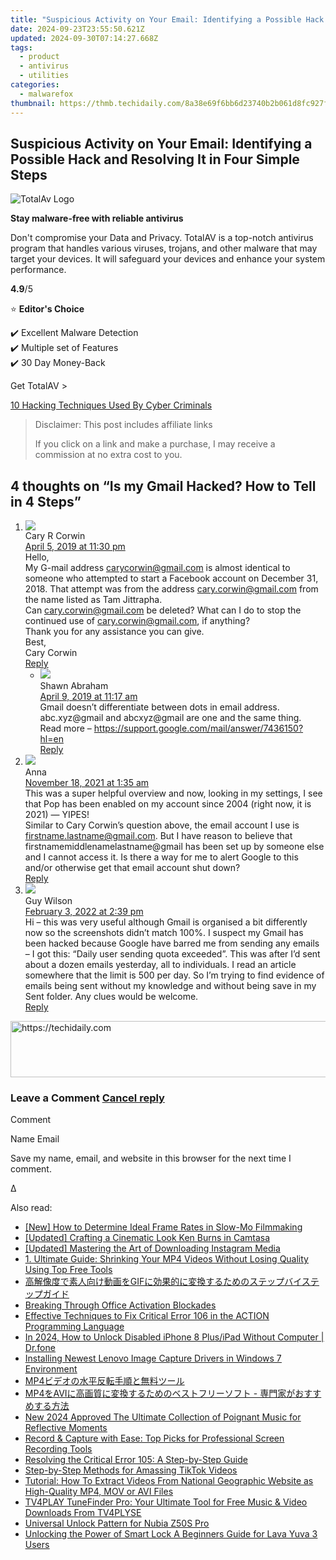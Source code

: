 ```yaml
---
title: "Suspicious Activity on Your Email: Identifying a Possible Hack and Resolving It in Four Simple Steps"
date: 2024-09-23T23:55:50.621Z
updated: 2024-09-30T07:14:27.668Z
tags:
  - product
  - antivirus
  - utilities
categories:
  - malwarefox
thumbnail: https://thmb.techidaily.com/8a38e69f6bb6d23740b2b061d8fc927f2b1d57e63f504706f437480fcde8cc73.jpg
---
```


## Suspicious Activity on Your Email: Identifying a Possible Hack and Resolving It in Four Simple Steps

![TotalAv Logo](https://www.malwarefox.com/wp-content/uploads/2024/02/totalav-svg.webp "totalav-svg")

**Stay malware-free with reliable antivirus**

Don't compromise your Data and Privacy. TotalAV is a top-notch antivirus program that handles various viruses, trojans, and other malware that may target your devices. It will safeguard your devices and enhance your system performance.

**4.9**/5

⭐ **Editor's Choice**

✔️ Excellent Malware Detection  
✔️ Multiple set of Features  
✔️ 30 Day Money-Back

[](https://tools.techidaily.com/malwarefox/products/) Get TotalAV > 

[10 Hacking Techniques Used By Cyber Criminals](https://tools.techidaily.com/malwarefox/products/)

>  Disclaimer: This post includes affiliate links
>
>  If you click on a link and make a purchase, I may receive a commission at no extra cost to you.
>

## 4 thoughts on “Is my Gmail Hacked? How to Tell in 4 Steps”

1. ![](https://secure.gravatar.com/avatar/898946564d0416e90cb78c698025054d?s=50&d=mm&r=g)  
Cary R Corwin  
[April 5, 2019 at 11:30 pm](https://tools.techidaily.com/malwarefox/products/)  
Hello,  
My G-mail address [carycorwin@gmail.com](https://tools.techidaily.com/malwarefox/products/) is almost identical to someone who attempted to start a Facebook account on December 31, 2018\. That attempt was from the address [cary.corwin@gmail.com](https://tools.techidaily.com/malwarefox/products/) from the name listed as Tam Jittrapha.  
Can [cary.corwin@gmail.com](https://tools.techidaily.com/malwarefox/products/) be deleted? What can I do to stop the continued use of [cary.corwin@gmail.com](https://tools.techidaily.com/malwarefox/products/), if anything?  
Thank you for any assistance you can give.  
Best,  
Cary Corwin  
[Reply](https://tools.techidaily.com/malwarefox/products/)  
   * ![](https://secure.gravatar.com/avatar/85929922e25d4bbc528a838420943841?s=50&d=mm&r=g)  
   Shawn Abraham  
   [April 9, 2019 at 11:17 am](https://tools.techidaily.com/malwarefox/products/)  
   Gmail doesn’t differentiate between dots in email address.  
   abc.xyz@gmail and abcxyz@gmail are one and the same thing.  
   Read more – <https://support.google.com/mail/answer/7436150?hl=en>  
   [Reply](https://tools.techidaily.com/malwarefox/products/)
2. ![](https://secure.gravatar.com/avatar/a7e34905e8633b8a8dbc5d34c76fb738?s=50&d=mm&r=g)  
Anna  
[November 18, 2021 at 1:35 am](https://tools.techidaily.com/malwarefox/products/)  
This was a super helpful overview and now, looking in my settings, I see that Pop has been enabled on my account since 2004 (right now, it is 2021) — YIPES!  
Similar to Cary Corwin’s question above, the email account I use is [firstname.lastname@gmail.com](https://tools.techidaily.com/malwarefox/products/). But I have reason to believe that firstnamemiddlenamelastname@gmail has been set up by someone else and I cannot access it. Is there a way for me to alert Google to this and/or otherwise get that email account shut down?  
[Reply](https://tools.techidaily.com/malwarefox/products/)
3. ![](https://secure.gravatar.com/avatar/8c4fa96afe99c9a6098d022c77c9502d?s=50&d=mm&r=g)  
Guy Wilson  
[February 3, 2022 at 2:39 pm](https://tools.techidaily.com/malwarefox/products/)  
Hi – this was very useful although Gmail is organised a bit differently now so the screenshots didn’t match 100%. I suspect my Gmail has been hacked because Google have barred me from sending any emails – I got this: “Daily user sending quota exceeded”. This was after I’d sent about a dozen emails yesterday, all to individuals. I read an article somewhere that the limit is 500 per day. So I’m trying to find evidence of emails being sent without my knowledge and without being save in my Sent folder. Any clues would be welcome.  
[Reply](https://tools.techidaily.com/malwarefox/products/)

<!-- affiliate ads begin -->
<a href="https://ephamedtechinc.pxf.io/c/5597632/2130533/26400" target="_top" id="2130533">
  <img src="//a.impactradius-go.com/display-ad/26400-2130533" border="0" alt="https://techidaily.com" width="728" height="90"/>
</a>
<img height="0" width="0" src="https://ephamedtechinc.pxf.io/i/5597632/2130533/26400" style="position:absolute;visibility:hidden;" border="0" />
<!-- affiliate ads end -->

### Leave a Comment [Cancel reply](https://tools.techidaily.com/malwarefox/products/)

Comment

Name Email 

Save my name, email, and website in this browser for the next time I comment.

Δ

<ins class="adsbygoogle"
     style="display:block"
     data-ad-format="autorelaxed"
     data-ad-client="ca-pub-7571918770474297"
     data-ad-slot="1223367746"></ins>

<ins class="adsbygoogle"
     style="display:block"
     data-ad-client="ca-pub-7571918770474297"
     data-ad-slot="8358498916"
     data-ad-format="auto"
     data-full-width-responsive="true"></ins>

<span class="atpl-alsoreadstyle">Also read:</span>
<div><ul>
<li><a href="https://some-knowledge.techidaily.com/new-how-to-determine-ideal-frame-rates-in-slow-mo-filmmaking/"><u>[New] How to Determine Ideal Frame Rates in Slow-Mo Filmmaking</u></a></li>
<li><a href="https://screen-video-capture.techidaily.com/updated-crafting-a-cinematic-look-ken-burns-in-camtasa/"><u>[Updated] Crafting a Cinematic Look Ken Burns in Camtasa</u></a></li>
<li><a href="https://instagram-clips.techidaily.com/updated-mastering-the-art-of-downloading-instagram-media/"><u>[Updated] Mastering the Art of Downloading Instagram Media</u></a></li>
<li><a href="https://discover-fantastic.techidaily.com/1-ultimate-guide-shrinking-your-mp4-videos-without-losing-quality-using-top-free-tools/"><u>1. Ultimate Guide: Shrinking Your MP4 Videos Without Losing Quality Using Top Free Tools</u></a></li>
<li><a href="https://discover-fantastic.techidaily.com/1726026544939-gif/"><u>高解像度で素人向け動画をGIFに効果的に変換するためのステップバイステップガイド</u></a></li>
<li><a href="https://win11.techidaily.com/breaking-through-office-activation-blockades/"><u>Breaking Through Office Activation Blockades</u></a></li>
<li><a href="https://discover-fantastic.techidaily.com/effective-techniques-to-fix-critical-error-106-in-the-action-programming-language/"><u>Effective Techniques to Fix Critical Error 106 in the ACTION Programming Language</u></a></li>
<li><a href="https://iphone-unlock.techidaily.com/in-2024-how-to-unlock-disabled-iphone-8-plusipad-without-computer-drfone-by-drfone-ios/"><u>In 2024, How to Unlock Disabled iPhone 8 Plus/iPad Without Computer | Dr.fone</u></a></li>
<li><a href="https://driver-download.techidaily.com/installing-newest-lenovo-image-capture-drivers-in-windows-7-environment/"><u>Installing Newest Lenovo Image Capture Drivers in Windows 7 Environment</u></a></li>
<li><a href="https://discover-fantastic.techidaily.com/1726028805113-mp4/"><u>MP4ビデオの水平反転手順と無料ツール</u></a></li>
<li><a href="https://discover-fantastic.techidaily.com/1726029061238-mp4avi/"><u>MP4をAVIに高画質に変換するためのベストフリーソフト - 専門家がおすすめする方法</u></a></li>
<li><a href="https://audio-shaping.techidaily.com/new-2024-approved-the-ultimate-collection-of-poignant-music-for-reflective-moments/"><u>New 2024 Approved The Ultimate Collection of Poignant Music for Reflective Moments</u></a></li>
<li><a href="https://discover-fantastic.techidaily.com/record-and-capture-with-ease-top-picks-for-professional-screen-recording-tools/"><u>Record & Capture with Ease: Top Picks for Professional Screen Recording Tools</u></a></li>
<li><a href="https://discover-fantastic.techidaily.com/resolving-the-critical-error-105-a-step-by-step-guide/"><u>Resolving the Critical Error 105: A Step-by-Step Guide</u></a></li>
<li><a href="https://vp-tips.techidaily.com/step-by-step-methods-for-amassing-tiktok-videos/"><u>Step-by-Step Methods for Amassing TikTok Videos</u></a></li>
<li><a href="https://discover-fantastic.techidaily.com/tutorial-how-to-extract-videos-from-national-geographic-website-as-high-quality-mp4-mov-or-avi-files/"><u>Tutorial: How To Extract Videos From National Geographic Website as High-Quality MP4, MOV or AVI Files</u></a></li>
<li><a href="https://discover-fantastic.techidaily.com/tv4play-tunefinder-pro-your-ultimate-tool-for-free-music-and-video-downloads-from-tv4plyse/"><u>TV4PLAY TuneFinder Pro: Your Ultimate Tool for Free Music & Video Downloads From TV4PLYSE</u></a></li>
<li><a href="https://easy-unlock-android.techidaily.com/universal-unlock-pattern-for-nubia-z50s-pro-by-drfone-android/"><u>Universal Unlock Pattern for Nubia Z50S Pro</u></a></li>
<li><a href="https://android-unlock.techidaily.com/unlocking-the-power-of-smart-lock-a-beginners-guide-for-lava-yuva-3-users-by-drfone-android/"><u>Unlocking the Power of Smart Lock A Beginners Guide for Lava Yuva 3 Users</u></a></li>
</ul></div>

